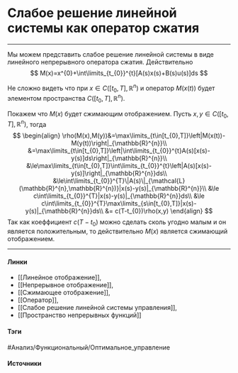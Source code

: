 # Слабое решение линейной системы как оператор сжатия
***
Мы можем представить слабое решение линейной системы в виде линейного непрерывного оператора сжатия. 
Действительно 
$$
M(x)=x^{0}+\int\limits_{t_{0}}^{t}[A(s)x(s)+B(s)u(s)]ds
$$

Не сложно видеть что при $x\in C([t_{0},T],\mathbb{R}^{n})$ и оператор $M(x(t))$ будет элементом пространства $C([t_{0},T],\mathbb{R}^{n})$.

Покажем что $M(x)$ будет сжимающим отображением. Пусть $x,y\in C([t_{0},T],\mathbb{R}^{n})$, тогда
$$
\begin{align}
\rho(M(x),M(y))&=\max\limits_{t\in[t_{0},T]}\left|M(x(t))-M(y(t))\right|_{\mathbb{R}^{n}}\\
&=\max\limits_{t\in[t_{0},T]}\left|\int\limits_{t_{0}}^{t}A(s)[x(s)-y(s)]ds\right|_{\mathbb{R}^{n}}\\
&\le\max\limits_{t\in[t_{0},T]}\int\limits_{t_{0}}^{t}\left|A(s)[x(s)-y(s)]\right|_{\mathbb{R}^{n}}ds\\
&\le\int\limits_{t_{0}}^{T}\|A(s)\|_{\mathcal{L}(\mathbb{R}^{n},\mathbb{R}^{n})}|x(s)-y(s)|_{\mathbb{R}^{n}}\\
&\le c\int\limits_{t_{0}}^{T}|x(s)-y(s)|_{\mathbb{R}^{n}}ds\\
&\le c\int\limits_{t_{0}}^{T}\max\limits_{s\in[t_{0},T]}|x(s)-y(s)|_{\mathbb{R}^{n}}ds\\
&= c(T-t_{0})\rho(x,y)
\end{align}
$$
Так как коеффициент $c(T-t_{0})$ можно сделать сколь угодно малым и он является положительным, то действительно $M(x)$ является сжимающий отображением.
***
#### Линки
- [[Линейное отображение]],
- [[Непрерывное отображение]],
- [[Сжимающее отображение]],
- [[Оператор]],
- [[Слабое решение линейной системы управления]],
- [[Пространство непрерывных функций]]
#### Тэги
 #Анализ/Функциональный/Оптимальное_управление 
#### Источники